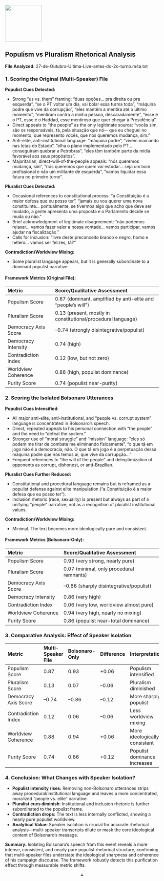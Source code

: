 <img src="https://r2cdn.perplexity.ai/pplx-full-logo-primary-dark%402x.png" class="logo" width="120"/>

## Populism vs Pluralism Rhetorical Analysis

**File Analyzed:** 27-de-Outubro-Ultima-Live-antes-do-2o-turno.m4a.txt

### 1. Scoring the Original (Multi-Speaker) File

**Populist Cues Detected:**

- Strong “us vs. them” framing: “duas opções... pra direita ou pra esquerda”, “se o PT voltar um dia, vai bolar essa turma toda”, “máquina podre que vive da corrupção”, “eles mantêm a mentira até o último momento”, “mentiram contra a minha pessoa, descaradamente”, “esse é o PT, esse é o Haddad, esse mentiroso que quer chegar à Presidência”.
- Direct appeals to “the people” as the only legitimate source: “vocês sim, são os responsáveis, tá, pela situação que nó-- que eu cheguei no momento, que represento vocês, que nós queremos mudança, sim.”
- Anti-elite, anti-institutional language: “máquina podre”, “vivem mamando nas tetas do Estado”, “olha o plano implementado pelo PT... conseguiram quebrar a Petrobras”, “eles têm também parte da mídia favorável aos seus propósitos”.
- Majoritarian, direct-will-of-the-people appeals: “nós queremos mudança, sim”, “nós queremos que quem vai estudar... seja um bom profissional e não um militante de esquerda”, “vamos liquidar essa fatura no primeiro turno”.

**Pluralist Cues Detected:**

- Occasional references to constitutional process: “a Constituição é a maior defesa que eu posso ter”, “jamais eu vou querer uma nova constituinte... pontualmente, se tivermos algo que acho que deve ser mudado, a gente apresenta uma proposta e o Parlamento decide se muda ou não.”
- Brief acknowledgment of legitimate disagreement: “não podemos relaxar... vamos fazer valer a nossa vontade... vamos participar, vamos ajudar na fiscalização.”
- Calls for inclusion: “livre deste preconceito branco e negro, homo e hétero... vamos ser felizes, tá?”

**Contradiction/Worldview Mixing:**

- Some pluralist language appears, but it is generally subordinate to a dominant populist narrative.


#### **Framework Metrics (Original File):**

| Metric | Score/Qualitative Assessment |
| :-- | :-- |
| Populism Score | 0.87 (dominant, amplified by anti-elite and “people’s will”) |
| Pluralism Score | 0.13 (present, mostly in constitutional/procedural language) |
| Democracy Axis Score | –0.74 (strongly disintegrative/populist) |
| Democracy Intensity | 0.74 (high) |
| Contradiction Index | 0.12 (low, but not zero) |
| Worldview Coherence | 0.88 (high, populist dominance) |
| Purity Score | 0.74 (populist near-purity) |

### 2. Scoring the Isolated Bolsonaro Utterances

**Populist Cues Intensified:**

- All major anti-elite, anti-institutional, and “people vs. corrupt system” language is concentrated in Bolsonaro’s speech.
- Direct, repeated appeals to his personal connection with “the people” and the need to “defeat the system.”
- Stronger use of “moral struggle” and “mission” language: “eles só podem me tirar de combate me eliminando fisicamente”, “o que tá em jogo não é a democracia, não. O que tá em jogo é a perpetuação dessa máquina podre que nós temos aí, que vive da corrupção...”
- Frequent references to “the will of the people” and delegitimization of opponents as corrupt, dishonest, or anti-Brazilian.

**Pluralist Cues Further Reduced:**

- Constitutional and procedural language remains but is reframed as a populist defense against elite manipulation (“a Constituição é a maior defesa que eu posso ter”).
- Inclusion rhetoric (race, sexuality) is present but always as part of a unifying “people” narrative, not as a recognition of pluralist institutional values.

**Contradiction/Worldview Mixing:**

- Minimal. The text becomes more ideologically pure and consistent.


#### **Framework Metrics (Bolsonaro-Only):**

| Metric | Score/Qualitative Assessment |
| :-- | :-- |
| Populism Score | 0.93 (very strong, nearly pure) |
| Pluralism Score | 0.07 (minimal, only procedural remnants) |
| Democracy Axis Score | –0.86 (sharply disintegrative/populist) |
| Democracy Intensity | 0.86 (very high) |
| Contradiction Index | 0.06 (very low, worldview almost pure) |
| Worldview Coherence | 0.94 (very high, nearly no mixing) |
| Purity Score | 0.86 (populist near-total dominance) |

### 3. Comparative Analysis: Effect of Speaker Isolation

| Metric | Multi-Speaker File | Bolsonaro-Only | Difference | Interpretation |
| :-- | :-- | :-- | :-- | :-- |
| Populism Score | 0.87 | 0.93 | +0.06 | Populism intensified |
| Pluralism Score | 0.13 | 0.07 | –0.06 | Pluralism diminished |
| Democracy Axis Score | –0.74 | –0.86 | –0.12 | More sharply populist |
| Contradiction Index | 0.12 | 0.06 | –0.06 | Less worldview mixing |
| Worldview Coherence | 0.88 | 0.94 | +0.06 | More ideologically consistent |
| Purity Score | 0.74 | 0.86 | +0.12 | Populist dominance increases |

### 4. Conclusion: What Changes with Speaker Isolation?

- **Populist intensity rises:** Removing non-Bolsonaro utterances strips away procedural/institutional language and leaves a more concentrated, moralized “people vs. elite” narrative.
- **Pluralist cues diminish:** Institutional and inclusion rhetoric is further subordinated to the populist frame.
- **Contradiction drops:** The text is less internally conflicted, showing a nearly pure populist worldview.
- **Analytical Value:** Speaker isolation is crucial for accurate rhetorical analysis—multi-speaker transcripts dilute or mask the core ideological content of Bolsonaro’s message.

**Summary:**
Isolating Bolsonaro’s speech from this event reveals a more intense, consistent, and nearly pure populist rhetorical structure, confirming that multi-speaker files understate the ideological sharpness and coherence of his campaign discourse. The framework robustly detects this purification effect through measurable metric shifts.

<div style="text-align: center">⁂</div>

[^1]: 6-de-Outubro-1-dia-antes-das-eleicoes.m4a.txt

[^2]: 7-de-Outubro-Logo-apos-1o-turno.m4a.txt

[^3]: 22-de-julho-Oficializacao-da-Candidatura-a-presidencia-Conferencia-PSL.m4a.txt

[^4]: 23-de-Agosto-Aracatuba-1-.m4a.txt

[^5]: 27-de-Outubro-Ultima-Live-antes-do-2o-turno.m4a.txt

[^6]: 30-de-Setembro-Av.-Paulista-2-.m4a.txt

[^7]: populism_pluralism_v1.0.yaml

